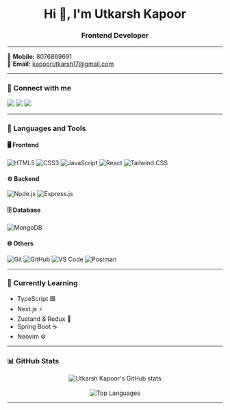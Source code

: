 <!-- GitHub Profile README -->

<h1 align="center">Hi 👋, I'm Utkarsh Kapoor</h1>
<h3 align="center">Frontend Developer </h3>

---

📱 **Mobile:** 8076869691  
📧 **Email:** [kapoorutkarsh17@gmail.com](mailto:kapoorutkarsh17@gmail.com)

---

### 🔗 Connect with me

<p align="left">
  <a href="mailto:kapoorutkarsh17@gmail.com"><img src="https://img.shields.io/badge/Gmail-D14836?style=for-the-badge&logo=gmail&logoColor=white" /></a>
  <a href="https://linkedin.com/in/your-linkedin" target="_blank"><img src="https://img.shields.io/badge/LinkedIn-0077B5?style=for-the-badge&logo=linkedin&logoColor=white" /></a>
  <a href="https://github.com/Utkarsh-K09984" target="_blank"><img src="https://img.shields.io/badge/GitHub-181717?style=for-the-badge&logo=github&logoColor=white" /></a>
</p>

---

### 🚀 Languages and Tools

#### 🖥️ Frontend
![HTML5](https://img.shields.io/badge/-HTML5-E34F26?style=flat&logo=html5&logoColor=white)
![CSS3](https://img.shields.io/badge/-CSS3-1572B6?style=flat&logo=css3)
![JavaScript](https://img.shields.io/badge/-JavaScript-F7DF1E?style=flat&logo=javascript&logoColor=black)
![React](https://img.shields.io/badge/-React-61DAFB?style=flat&logo=react)
![Tailwind CSS](https://img.shields.io/badge/-TailwindCSS-06B6D4?style=flat&logo=tailwind-css)

#### ⚙️ Backend
![Node.js](https://img.shields.io/badge/-Node.js-339933?style=flat&logo=node.js&logoColor=white)
![Express.js](https://img.shields.io/badge/-Express.js-000000?style=flat&logo=express&logoColor=white)

#### 🗄️ Database
![MongoDB](https://img.shields.io/badge/-MongoDB-47A248?style=flat&logo=mongodb&logoColor=white)

#### 🌐 Others
![Git](https://img.shields.io/badge/-Git-F05032?style=flat&logo=git&logoColor=white)
![GitHub](https://img.shields.io/badge/-GitHub-181717?style=flat&logo=github)
![VS Code](https://img.shields.io/badge/-VSCode-007ACC?style=flat&logo=visual-studio-code)
![Postman](https://img.shields.io/badge/-Postman-FF6C37?style=flat&logo=postman)

---

### 🧠 Currently Learning

- TypeScript 🟦  
- Next.js ⚡  
- Zustand & Redux 🧠  
- Spring Boot ☕  
- Neovim ⚙️  

---

### 📊 GitHub Stats

<p align="center">
  <img src="https://github-readme-stats.vercel.app/api?username=Utkarsh-K09984&show_icons=true&theme=tokyonight" alt="Utkarsh Kapoor's GitHub stats" />
  <br />
  <br />
  <img src="https://github-readme-stats.vercel.app/api/top-langs/?username=Utkarsh-K09984&layout=compact&theme=tokyonight" alt="Top Languages" />
</p>

---



